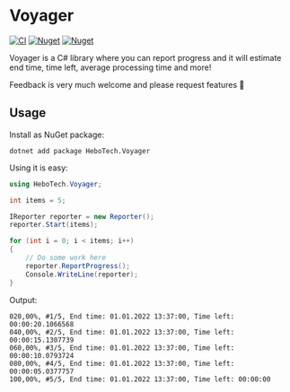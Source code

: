 # Voyager
[![CI](https://github.com/hbjorgo/Voyager/workflows/CI/badge.svg)](https://github.com/hbjorgo/Voyager)
[![Nuget](https://img.shields.io/nuget/v/hebotech.Voyager)](https://www.nuget.org/packages/HeboTech.Voyager)
[![Nuget](https://img.shields.io/nuget/dt/HeboTech.Voyager)](https://www.nuget.org/packages/HeboTech.Voyager)

Voyager is a C# library where you can report progress and it will estimate end time, time left, average processing time and more!

Feedback is very much welcome and please request features 🙂

## Usage
Install as NuGet package:
```shell
dotnet add package HeboTech.Voyager
```

Using it is easy:
```csharp
using HeboTech.Voyager;

int items = 5;

IReporter reporter = new Reporter();
reporter.Start(items);

for (int i = 0; i < items; i++)
{
    // Do some work here
    reporter.ReportProgress();
    Console.WriteLine(reporter);
}
```
Output:
```
020,00%, #1/5, End time: 01.01.2022 13:37:00, Time left: 00:00:20.1066568
040,00%, #2/5, End time: 01.01.2022 13:37:00, Time left: 00:00:15.1307739
060,00%, #3/5, End time: 01.01.2022 13:37:00, Time left: 00:00:10.0793724
080,00%, #4/5, End time: 01.01.2022 13:37:00, Time left: 00:00:05.0377757
100,00%, #5/5, End time: 01.01.2022 13:37:00, Time left: 00:00:00
```
